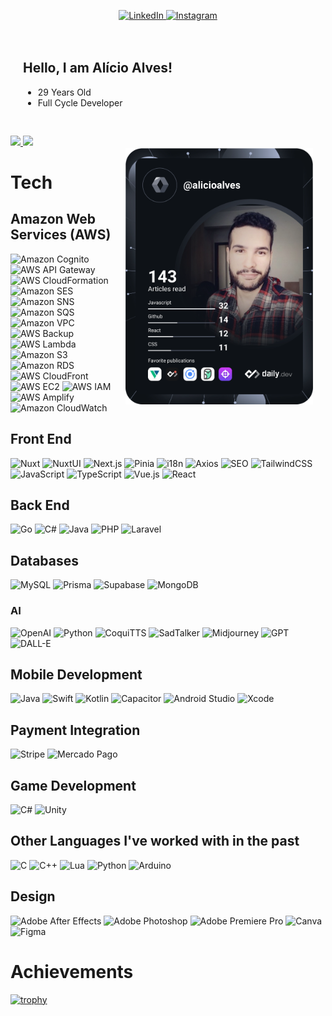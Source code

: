 <div align="left" style="margin-bottom:20px">

 <p align="center">
  <a href="[https://www.linkedin.com/in/al%C3%ADcio-alves-de-mendon%C3%A7a-58114313b/](https://www.linkedin.com/in/alicioalvesm/)">
    <img
      src="https://img.shields.io/badge/linkedin-%230077B5.svg?style=for-the-badge&logo=linkedin&logoColor=white"
      alt="LinkedIn"
    />
  </a>
   <a href="https://www.instagram.com/alicio_a/">
    <img
      src="https://img.shields.io/badge/Instagram-%23E4405F.svg?style=for-the-badge&logo=Instagram&logoColor=white"
      alt="Instagram"
    />
  </a>
  </p>



<div style="padding:20px">

## Hello, I am Alício Alves!

- 29 Years Old
- Full Cycle Developer

 <a href="https://app.daily.dev/alicioalves"><img width="300" align="right" src="https://github.com/alicioalves/alicioalves/blob/main/devcard.svg" alt="Alício Alves's Dev Card" style="margin-top:50px;"/></a>

</div>

<div style="margin-top:10px">
<a href="https://github.com/alicioalves">
<img height="200px" w src="https://alicioalves-github-readme-stats.vercel.app/api?username=alicioalves&show_icons=true&theme=jolly&count_private=true?v=1"/>
<img height="200px" src="https://alicioalves-github-readme-stats.vercel.app/api/top-langs/?username=alicioalves&hide=shaderlab,css,hlsl,html,blade&layout=compact&show_icons=true&title_color=FE63D9&icon_color=34abeb&text_color=daf7dc&bg_color=291B3E&card_width=370&langs_count=6&">
</a>
</div>
</div>

<div style="margin-top:20px">

# Tech

## Amazon Web Services (AWS)

![Amazon Cognito](https://img.shields.io/badge/Amazon%20Cognito-%235A3876.svg?style=for-the-badge&logo=amazon-cognito&logoColor=white)
![AWS API Gateway](https://img.shields.io/badge/AWS%20API%20Gateway-%23FF4F8B.svg?style=for-the-badge&logo=amazon-aws&logoColor=white)
![AWS CloudFormation](https://img.shields.io/badge/AWS%20CloudFormation-%23FF4F8B.svg?style=for-the-badge&logo=amazon-cloudformation&logoColor=white)
![Amazon SES](https://img.shields.io/badge/Amazon%20SES-%23232F3E.svg?style=for-the-badge&logo=amazon-ses&logoColor=white)
![Amazon SNS](https://img.shields.io/badge/Amazon%20SNS-%23FF9900.svg?style=for-the-badge&logo=amazon-sns&logoColor=white)
![Amazon SQS](https://img.shields.io/badge/Amazon%20SQS-%23232F3E.svg?style=for-the-badge&logo=amazon-sqs&logoColor=white)
![Amazon VPC](https://img.shields.io/badge/Amazon%20VPC-%230071C5.svg?style=for-the-badge&logo=amazon-vpc&logoColor=white)
![AWS Backup](https://img.shields.io/badge/AWS%20Backup-%23232F3E.svg?style=for-the-badge&logo=amazon-aws&logoColor=white)
![AWS Lambda](https://img.shields.io/badge/AWS%20Lambda-%23FF9900.svg?style=for-the-badge&logo=aws-lambda&logoColor=white)
![Amazon S3](https://img.shields.io/badge/Amazon%20S3-%23F1502F.svg?style=for-the-badge&logo=amazon-s3&logoColor=white)
![Amazon RDS](https://img.shields.io/badge/Amazon%20RDS-%232178C4.svg?style=for-the-badge&logo=amazon-rds&logoColor=white)
![AWS CloudFront](https://img.shields.io/badge/AWS%20CloudFront-%23F05032.svg?style=for-the-badge&logo=amazon-aws&logoColor=white)
![AWS EC2](https://img.shields.io/badge/AWS%20EC2-%23FF9900.svg?style=for-the-badge&logo=amazon-ec2&logoColor=white)
![AWS IAM](https://img.shields.io/badge/AWS%20IAM-%232C4E98.svg?style=for-the-badge&logo=amazon-iam&logoColor=white)
![AWS Amplify](https://img.shields.io/badge/AWS%20Amplify-%23FF9900.svg?style=for-the-badge&logo=aws-amplify&logoColor=white)
![Amazon CloudWatch](https://img.shields.io/badge/Amazon%20CloudWatch-%23FF4F8B.svg?style=for-the-badge&logo=amazon-cloudwatch&logoColor=white)

## Front End

![Nuxt](https://img.shields.io/badge/Nuxt-%2300C58E.svg?style=for-the-badge&logo=nuxt.js&logoColor=white)
![NuxtUI](https://img.shields.io/badge/NuxtUI-%2300C58E.svg?style=for-the-badge&logo=nuxt.js&logoColor=white)
![Next.js](https://img.shields.io/badge/Next.js-%23000000.svg?style=for-the-badge&logo=next.js&logoColor=white)
![Pinia](https://img.shields.io/badge/Pinia-%23e5df88.svg?style=for-the-badge&logo=vue.js&logoColor=white)
![i18n](https://img.shields.io/badge/i18n-%230076B6.svg?style=for-the-badge&logo=google-translate&logoColor=white)
![Axios](https://img.shields.io/badge/Axios-%23202429.svg?style=for-the-badge&logo=axios&logoColor=white)
![SEO](https://img.shields.io/badge/SEO-%23326791.svg?style=for-the-badge&logo=google&logoColor=white)
![TailwindCSS](https://img.shields.io/badge/tailwindcss-%2338B2AC.svg?style=for-the-badge&logo=tailwind-css&logoColor=white)
![JavaScript](https://img.shields.io/badge/javascript-%23323330.svg?style=for-the-badge&logo=javascript&logoColor=%23F7DF1E)
![TypeScript](https://img.shields.io/badge/typescript-%23007ACC.svg?style=for-the-badge&logo=typescript&logoColor=white)
![Vue.js](https://img.shields.io/badge/vuejs-%2335495e.svg?style=for-the-badge&logo=vuedotjs&logoColor=%234FC08D)
![React](https://img.shields.io/badge/react-%2320232a.svg?style=for-the-badge&logo=react&logoColor=%2361DAFB)

## Back End

![Go](https://img.shields.io/badge/go-%2300ADD8.svg?style=for-the-badge&logo=go&logoColor=white)
![C#](https://img.shields.io/badge/c%23-%23239120.svg?style=for-the-badge&logo=c-sharp&logoColor=white)
![Java](https://img.shields.io/badge/java-%23ED8B00.svg?style=for-the-badge&logo=java&logoColor=white)
![PHP](https://img.shields.io/badge/php-%23777BB4.svg?style=for-the-badge&logo=php&logoColor=white)
![Laravel](https://img.shields.io/badge/laravel-%23FF2D20.svg?style=for-the-badge&logo=laravel&logoColor=white)

## Databases

![MySQL](https://img.shields.io/badge/mysql-%2300f.svg?style=for-the-badge&logo=mysql&logoColor=white)
![Prisma](https://img.shields.io/badge/Prisma-%232D3748.svg?style=for-the-badge&logo=prisma&logoColor=white)
![Supabase](https://img.shields.io/badge/Supabase-%2300C4B9.svg?style=for-the-badge&logo=supabase&logoColor=white)
![MongoDB](https://img.shields.io/badge/MongoDB-%2347A248.svg?style=for-the-badge&logo=mongodb&logoColor=white)

### AI

![OpenAI](https://img.shields.io/badge/OpenAI-%234EA94B.svg?style=for-the-badge&logo=openai&logoColor=white)
![Python](https://img.shields.io/badge/python-3670A0?style=for-the-badge&logo=python&logoColor=ffdd54)
![CoquiTTS](https://img.shields.io/badge/CoquiTTS-%230077B5.svg?style=for-the-badge&logo=coqui&logoColor=white)
![SadTalker](https://img.shields.io/badge/SadTalker-%23FF4F8B.svg?style=for-the-badge&logo=ai&logoColor=white)
![Midjourney](https://img.shields.io/badge/Midjourney-%234084B4.svg?style=for-the-badge&logo=midjourney&logoColor=white)
![GPT](https://img.shields.io/badge/GPT-%237F7FFF.svg?style=for-the-badge&logo=gpt&logoColor=white)
![DALL-E](https://img.shields.io/badge/DALL--E-%234A4A4A.svg?style=for-the-badge&logo=openai&logoColor=white)


## Mobile Development

![Java](https://img.shields.io/badge/Java-%23ED8B00.svg?style=for-the-badge&logo=java&logoColor=white)
![Swift](https://img.shields.io/badge/Swift-%23FA7343.svg?style=for-the-badge&logo=swift&logoColor=white)
![Kotlin](https://img.shields.io/badge/Kotlin-%230095D5.svg?style=for-the-badge&logo=kotlin&logoColor=white)
![Capacitor](https://img.shields.io/badge/Capacitor-%230064FF.svg?style=for-the-badge&logo=capacitor&logoColor=white)
![Android Studio](https://img.shields.io/badge/Android%20Studio-3DDC84.svg?style=for-the-badge&logo=android-studio&logoColor=white)
![Xcode](https://img.shields.io/badge/Xcode-%230071C5.svg?style=for-the-badge&logo=xcode&logoColor=white)

## Payment Integration

![Stripe](https://img.shields.io/badge/Stripe-%23646CFF.svg?style=for-the-badge&logo=stripe&logoColor=white)
![Mercado Pago](https://img.shields.io/badge/Mercado%20Pago-%2300B2E3.svg?style=for-the-badge&logo=mercadopago&logoColor=white)

## Game Development

![C#](https://img.shields.io/badge/c%23-%23239120.svg?style=for-the-badge&logo=c-sharp&logoColor=white)
![Unity](https://img.shields.io/badge/unity-%23000000.svg?style=for-the-badge&logo=unity&logoColor=white)


## Other Languages I've worked with in the past

![C](https://img.shields.io/badge/c-%2300599C.svg?style=for-the-badge&logo=c&logoColor=white)
![C++](https://img.shields.io/badge/c++-%2300599C.svg?style=for-the-badge&logo=c%2B%2B&logoColor=white)
![Lua](https://img.shields.io/badge/lua-%232C2D72.svg?style=for-the-badge&logo=lua&logoColor=white)
![Python](https://img.shields.io/badge/python-3670A0?style=for-the-badge&logo=python&logoColor=ffdd54)
![Arduino](https://img.shields.io/badge/-Arduino-00979D?style=for-the-badge&logo=Arduino&logoColor=white)

## Design

![Adobe After Effects](https://img.shields.io/badge/Adobe%20After%20Effects-9999FF.svg?style=for-the-badge&logo=Adobe%20After%20Effects&logoColor=white)
![Adobe Photoshop](https://img.shields.io/badge/adobe%20photoshop-%2331A8FF.svg?style=for-the-badge&logo=adobe%20photoshop&logoColor=white)
![Adobe Premiere Pro](https://img.shields.io/badge/Adobe%20Premiere%20Pro-9999FF.svg?style=for-the-badge&logo=Adobe%20Premiere%20Pro&logoColor=white)
![Canva](https://img.shields.io/badge/Canva-%2300C4CC.svg?style=for-the-badge&logo=Canva&logoColor=white)
![Figma](https://img.shields.io/badge/figma-%23F24E1E.svg?style=for-the-badge&logo=figma&logoColor=white)

</div>

<div>

# Achievements

[![trophy](https://github-profile-trophy.vercel.app/?username=alicioalves&theme=dracula&column=-1&no-bg=true&no-frame=true)](https://github.com/ryo-ma/github-profile-trophy)

</div>
